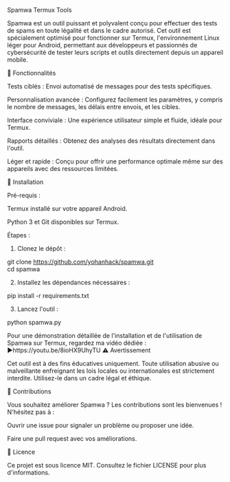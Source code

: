 

Spamwa Termux Tools

Spamwa est un outil puissant et polyvalent conçu pour effectuer des tests de spams en toute légalité et dans le cadre autorisé. Cet outil est spécialement optimisé pour fonctionner sur Termux, l'environnement Linux léger pour Android, permettant aux développeurs et passionnés de cybersécurité de tester leurs scripts et outils directement depuis un appareil mobile.

📜 Fonctionnalités

Tests ciblés : Envoi automatisé de messages pour des tests spécifiques.

Personnalisation avancée : Configurez facilement les paramètres, y compris le nombre de messages, les délais entre envois, et les cibles.

Interface conviviale : Une expérience utilisateur simple et fluide, idéale pour Termux.

Rapports détaillés : Obtenez des analyses des résultats directement dans l'outil.

Léger et rapide : Conçu pour offrir une performance optimale même sur des appareils avec des ressources limitées.


🚀 Installation

Pré-requis :

Termux installé sur votre appareil Android.

Python 3 et Git disponibles sur Termux.


Étapes :

1. Clonez le dépôt :

git clone https://github.com/yohanhack/spamwa.git  
cd spamwa


2. Installez les dépendances nécessaires :

pip install -r requirements.txt


3. Lancez l'outil :

python spamwa.py



Pour une démonstration détaillée de l'installation et de l'utilisation de Spamwa sur Termux, regardez ma vidéo dédiée :
▶️https://youtu.be/8ioHX9UhyTU
⚠️ Avertissement

Cet outil est à des fins éducatives uniquement. Toute utilisation abusive ou malveillante enfreignant les lois locales ou internationales est strictement interdite. Utilisez-le dans un cadre légal et éthique.

🤝 Contributions

Vous souhaitez améliorer Spamwa ? Les contributions sont les bienvenues ! N'hésitez pas à :

Ouvrir une issue pour signaler un problème ou proposer une idée.

Faire une pull request avec vos améliorations.


📄 Licence

Ce projet est sous licence MIT. Consultez le fichier LICENSE pour plus d'informations.


